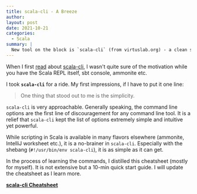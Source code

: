 ```yaml
---
title: scala-cli - A Breeze
author:
layout: post
date: 2021-10-21
categories:
  - Scala
summary: |
  New tool on the block is `scala-cli` (from virtuslab.org) - a clean simple approachable non-fluff command line first interface to the Scala language.
---
```


When I first [read](https://twitter.com/krever01/status/1451064263892668418?s=21) about [scala-cli](https://scala-cli.virtuslab.org/), I wasn't quite sure of the motivation while you have the Scala REPL itself, sbt console, ammonite etc.

I took **`scala-cli`** for a ride. My first impressions, if I have to put it one line:

> One thing that stood out to me is the simplicity.

`scala-cli` is very approachable. Generally speaking, the command line options are the first line of discouragement for any command line tool. It is a relief that `scala-cli` kept the list of options extremely simple and intuitive yet powerful.

While scripting in Scala is available in many flavors elsewhere (ammonite, IntelliJ worksheet etc.), it is a no-brainer in `scala-cli`. Especially with the shebang (`#!/usr/bin/env scala-cli`), it is as simple as it can get.

In the process of learning the commands, I distilled this cheatsheet (mostly for myself). It is not extensive but a 10-min quick start guide. I will update the cheatsheet as I learn more.

[**scala-cli Cheatsheet**](https://vivekragunathan.github.io/pages/scala-cli-cheatsheet/)

